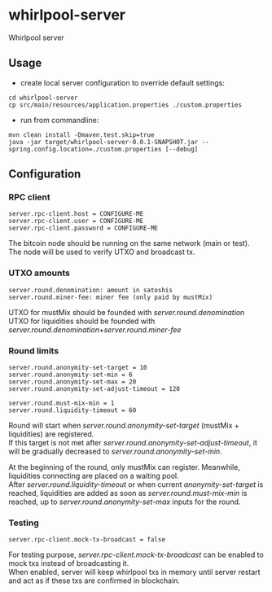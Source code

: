 # whirlpool-server
Whirlpool server

## Usage
- create local server configuration to override default settings:
```
cd whirlpool-server
cp src/main/resources/application.properties ./custom.properties
```

- run from commandline:
```
mvn clean install -Dmaven.test.skip=true
java -jar target/whirlpool-server-0.0.1-SNAPSHOT.jar --spring.config.location=./custom.properties [--debug]
```



## Configuration
### RPC client
```
server.rpc-client.host = CONFIGURE-ME
server.rpc-client.user = CONFIGURE-ME
server.rpc-client.password = CONFIGURE-ME
```
The bitcoin node should be running on the same network (main or test).<br/>
The node will be used to verify UTXO and broadcast tx.

### UTXO amounts
```
server.round.denomination: amount in satoshis
server.round.miner-fee: miner fee (only paid by mustMix)
```
UTXO for mustMix should be founded with *server.round.denomination*<br/>
UTXO for liquidities should be founded with *server.round.denomination*+*server.round.miner-fee*

### Round limits
```
server.round.anonymity-set-target = 10
server.round.anonymity-set-min = 6
server.round.anonymity-set-max = 20
server.round.anonymity-set-adjust-timeout = 120

server.round.must-mix-min = 1
server.round.liquidity-timeout = 60
```
Round will start when *server.round.anonymity-set-target* (mustMix + liquidities) are registered.<br/>
If this target is not met after *server.round.anonymity-set-adjust-timeout*, it will be gradually decreased to *server.round.anonymity-set-min*.<br/>

At the beginning of the round, only mustMix can register. Meanwhile, liquidities connecting are placed on a waiting pool.<br/>
After *server.round.liquidity-timeout* or when current *anonymity-set-target* is reached, liquidities are added as soon as *server.round.must-mix-min* is reached, up to *server.round.anonymity-set-max* inputs for the round.

### Testing
```
server.rpc-client.mock-tx-broadcast = false
```
For testing purpose, *server.rpc-client.mock-tx-broadcast* can be enabled to mock txs instead of broadcasting it.<br/>
When enabled, server will keep whirlpool txs in memory until server restart and act as if these txs are confirmed in blockchain.
